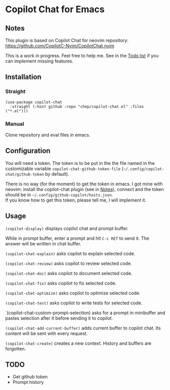 # Copilot Chat for Emacs
## Notes
This plugin is based on Copilot Chat for neovim repository: https://github.com/CopilotC-Nvim/CopilotChat.nvim

This is a work in progress. Feel free to help me. See in the [Todo list](#todo) if you can implement missing features.

## Installation
### Straight
```
(use-package copilot-chat
  :straight (:host github :repo "chep/copilot-chat.el" :files ("*.el")))
```

### Manual
Clone repository and eval files in emacs.

## Configuration
You will need a token. The token is to be put in the the file named in the customizable variable `copilot-chat-github-token-file` (`~/.config/copilot-chat/github-token` by default).

There is no way (for the moment) to get the token in emacs. I got mine with neovim: install the copilot-chat plugin (see in [Notes](#notes)), connect and the token should be in `~/.config/github-copilot/hosts.json`.  
If you know how to get this token, please tell me, I will implement it.

## Usage
`(copilot-display)` displays copilot chat and prompt buffer.

While in prompt buffer, enter a prompt and hit `C-c RET` to send it. The answer will be written in chat buffer.

`(copilot-chat-explain)` asks copilot to explain selected code.

`(copilot-chat-review)` asks copilot to review selected code.

`(copilot-chat-doc)` asks copilot to document selected code.

`(copilot-chat-fix)` asks copilot to fix selected code.

`(copilot-chat-optimize)` asks copilot to optimize selected code.

`(copilot-chat-test)` asks copilot to write tests for selected code.

`(copilot-chat-custom-prompt-selection) asks for a prompt in minibuffer and pastes selection after it before sending it to copilot.

`(copilot-chat-add-current-buffer)` adds current buffer to copilot chat. Its content will be sent with every request.

`(copilot-chat-create)` creates a new context. History and buffers are forgotten.

## TODO
- Get github token
- Prompt history

